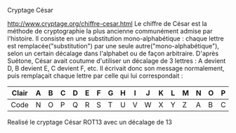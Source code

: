 Cryptage César

http://www.cryptage.org/chiffre-cesar.html
Le chiffre de César est la méthode de cryptographie la plus ancienne communément admise par l'histoire. Il consiste en une substitution mono-alphabétique : chaque lettre est remplacée("substitution") par une seule autre("mono-alphabétique"), selon un certain décalage dans l'alphabet ou de façon arbitraire. D'après Suétone, César avait coutume d'utiliser un décalage de 3 lettres : A devient D, B devient E, C devient F, etc. Il écrivait donc son message normalement, puis remplaçait chaque lettre par celle qui lui correspondait :


|Clair | A | B | C | D | E | F | G | H | I | J | K | L | M | N | O | P | Q | R | S | T | U | V | W | X | Y | Z |
|------|---|---|---|---|---|---|---|---|---|---|---|---|---|---|---|---|---|---|---|---|---|---|---|---|---|---|
|Code  | N | O | P | Q | R | S | T | U | V | W | X | Y | Z | A | B | C | D | E | F | G | H | I | J | K | L | M |


Realisé le cryptage César ROT13 avec un décalage de 13
